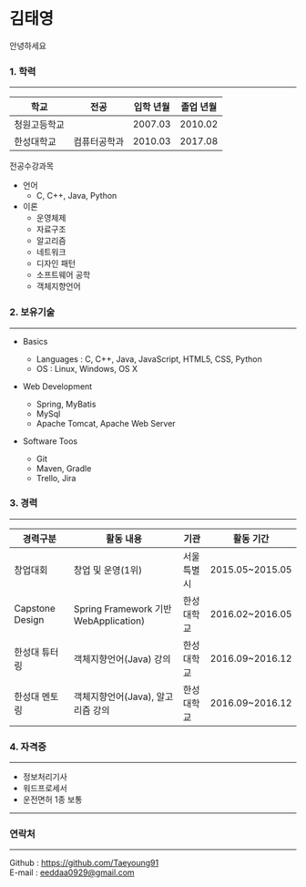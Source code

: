 # 김태영

안녕하세요

### **1. 학력**
------------
|학교|전공|입학 년월|졸업 년월|
|---|---|---|---|
|청원고등학교| |2007.03|2010.02|
|한성대학교|컴퓨터공학과|2010.03|2017.08|

전공수강과목

  - 언어
    - C, C++, Java, Python
  - 이론
    - 운영체제
    - 자료구조
    - 알고리즘
    - 네트워크
    - 디자인 패턴
    - 소프트웨어 공학
    - 객체지향언어

### **2. 보유기술**
------------
  - Basics
    - Languages : C, C++, Java, JavaScript, HTML5, CSS, Python
    - OS : Linux, Windows, OS X
    
  - Web Development
    - Spring, MyBatis
    - MySql
    - Apache Tomcat, Apache Web Server

  - Software Toos
    - Git
    - Maven, Gradle
    - Trello, Jira  

### **3. 경력**
------------
  |경력구분|활동 내용|기관|활동 기간|
  |--------|--------|--------|--------|
  |창업대회|창업 및 운영(1위)|서울특별시|2015.05~2015.05|
  |Capstone Design|Spring Framework 기반 WebApplication)|한성대학교|2016.02~2016.05|
  |한성대 튜터링|객체지향언어(Java) 강의|한성대학교|2016.09~2016.12|
  |한성대 멘토링|객체지향언어(Java), 알고리즘 강의|한성대학교|2016.09~2016.12|

 
### **4. 자격증**
------------
  - 정보처리기사
  - 워드프로세서
  - 운전면허 1종 보통
------------

### **연락처**
--------------
Github : https://github.com/Taeyoung91  
E-mail : eeddaa0929@gmail.com
